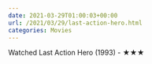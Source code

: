 ```yaml
---
date: 2021-03-29T01:00:03+00:00
url: /2021/03/29/last-action-hero.html
categories: Movies
---
```

Watched Last Action Hero (1993) - ★★★




